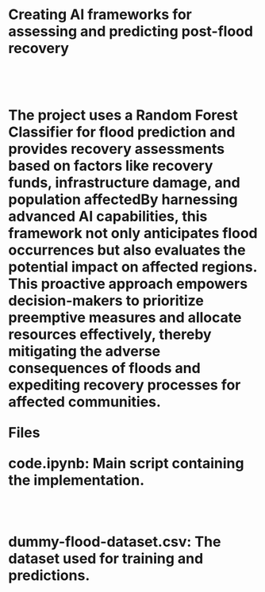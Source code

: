 
<h1>Creating AI frameworks for assessing and predicting post-flood recovery<h1/><br/>
  
<p>The project uses a Random Forest Classifier for flood prediction and provides recovery assessments based on factors like recovery funds, infrastructure damage, and population affectedBy harnessing advanced AI capabilities, this framework not only anticipates flood occurrences but also evaluates the potential impact on affected regions. This proactive approach empowers decision-makers to prioritize preemptive measures and allocate resources effectively, thereby mitigating the adverse consequences of floods and expediting recovery processes for affected communities. </p>


Files<br/>
<p>code.ipynb: Main script containing the implementation.</p><br/>
<p>dummy-flood-dataset.csv: The dataset used for training and predictions.</p>
